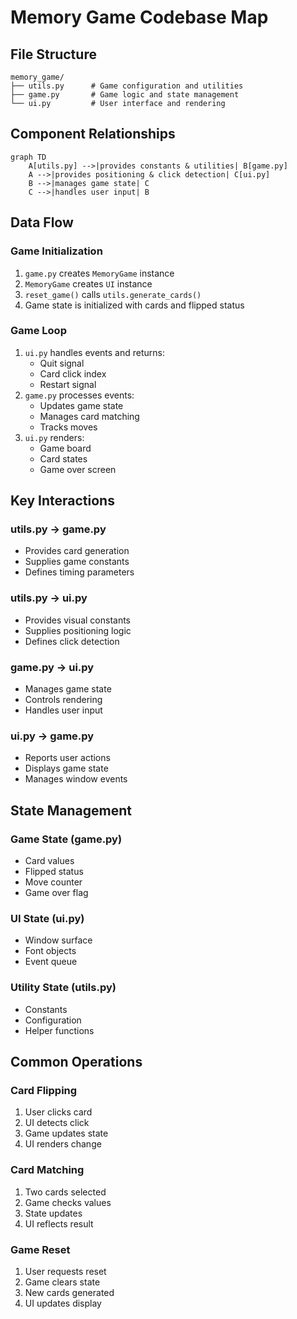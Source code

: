 # Memory Game Codebase Map

## File Structure
```
memory_game/
├── utils.py      # Game configuration and utilities
├── game.py       # Game logic and state management
└── ui.py         # User interface and rendering
```

## Component Relationships

```mermaid
graph TD
    A[utils.py] -->|provides constants & utilities| B[game.py]
    A -->|provides positioning & click detection| C[ui.py]
    B -->|manages game state| C
    C -->|handles user input| B
```

## Data Flow

### Game Initialization
1. `game.py` creates `MemoryGame` instance
2. `MemoryGame` creates `UI` instance
3. `reset_game()` calls `utils.generate_cards()`
4. Game state is initialized with cards and flipped status

### Game Loop
1. `ui.py` handles events and returns:
   - Quit signal
   - Card click index
   - Restart signal
2. `game.py` processes events:
   - Updates game state
   - Manages card matching
   - Tracks moves
3. `ui.py` renders:
   - Game board
   - Card states
   - Game over screen

## Key Interactions

### utils.py → game.py
- Provides card generation
- Supplies game constants
- Defines timing parameters

### utils.py → ui.py
- Provides visual constants
- Supplies positioning logic
- Defines click detection

### game.py → ui.py
- Manages game state
- Controls rendering
- Handles user input

### ui.py → game.py
- Reports user actions
- Displays game state
- Manages window events

## State Management

### Game State (game.py)
- Card values
- Flipped status
- Move counter
- Game over flag

### UI State (ui.py)
- Window surface
- Font objects
- Event queue

### Utility State (utils.py)
- Constants
- Configuration
- Helper functions

## Common Operations

### Card Flipping
1. User clicks card
2. UI detects click
3. Game updates state
4. UI renders change

### Card Matching
1. Two cards selected
2. Game checks values
3. State updates
4. UI reflects result

### Game Reset
1. User requests reset
2. Game clears state
3. New cards generated
4. UI updates display 